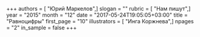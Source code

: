 +++
authors = [ "Юрий Маркелов",]
slogan = ""
rubric = [ "Нам пишут",]
year = "2015"
month = "12"
date = "2017-05-24T19:05:05+03:00"
title = "Равноцифры"
first_page = "10"
illustrators = [ "Инга Коржнева",]
npages = "2"
in_sample = false
+++
